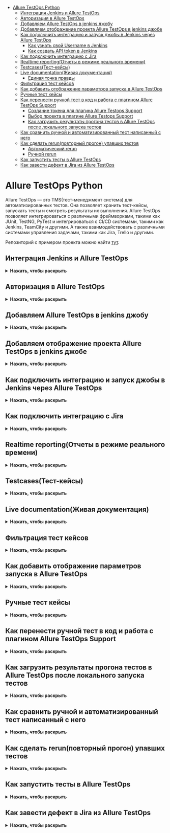 
- [Allure TestOps Python](#allure-testops-python)
  - [Интеграция Jenkins и Allure TestOps](#интеграция-jenkins-и-allure-testops)
  - [Авторизация в Allure TestOps](#авторизация-в-allure-testops)
  - [Добавляем Allure TestOps в jenkins джобу](#добавляем-allure-testops-в-jenkins-джобу)
  - [Добавляем отображение проекта Allure TestOps в jenkins джобе](#добавляем-отображение-проекта-allure-testops-в-jenkins-джобе)
  - [Как подключить интеграцию и запуск джобы в Jenkins через Allure TestOps](#как-подключить-интеграцию-и-запуск-джобы-в-jenkins-через-allure-testops)
    - [Как узнать свой Username в Jenkins](#как-узнать-свой-username-в-jenkins)
    - [Как создать API token в Jenkins](#как-создать-api-token-в-jenkins)
  - [Как подключить интеграцию с Jira](#как-подключить-интеграцию-с-jira)
  - [Realtime reporting(Отчеты в режиме реального времени)](#realtime-reportingотчеты-в-режиме-реального-времени)
  - [Testcases(Тест-кейсы)](#testcasesтест-кейсы)
  - [Live documentation(Живая документация)](#live-documentationживая-документация)
    - [Единая точка правды](#единая-точка-правды)
  - [Фильтрация тест кейсов](#фильтрация-тест-кейсов)
  - [Как добавить отображение параметров запуска в Allure TestOps](#как-добавить-отображение-параметров-запуска-в-allure-testops)
  - [Ручные тест кейсы](#ручные-тест-кейсы)
  - [Как перенести ручной тест в код и работа с плагином Allure TestOps Support](#как-перенести-ручной-тест-в-код-и-работа-с-плагином-allure-testops-support)
    - [Создание токена для плагина Allure Testops Support](#создание-токена-для-плагина-allure-testops-support)
    - [Выбор проекта в плагине Allure Testops Support](#выбор-проекта-в-плагине-allure-testops-support)
    - [Как загрузить результаты прогона тестов в Allure TestOps после локального запуска тестов](#как-загрузить-результаты-прогона-тестов-в-allure-testops-после-локального-запуска-тестов)
  - [Как сравнить ручной и автоматизированный тест написанный с него](#как-сравнить-ручной-и-автоматизированный-тест-написанный-с-него)
  - [Как сделать rerun(повторный прогон) упавших тестов](#как-сделать-rerunповторный-прогон-упавших-тестов)
    - [Автоматический rerun](#автоматический-rerun)
    - [Ручной rerun](#ручной-rerun)
  - [Как запустить тесты в Allure TestOps](#как-запустить-тесты-в-allure-testops)
  - [Как завести дефект в Jira из Allure TestOps](#как-завести-дефект-в-jira-из-allure-testops)



# Allure TestOps Python 

Allure TestOps — это TMS(тест-менеджмент система) для автоматизированных тестов. Она позволяет хранить тест-кейсы, запускать тесты и смотреть результаты их выполнения. Allure TestOps позволяет интегрироваться с различными фреймворками, такими как JUnit, TestNG, PyTest и интегрироваться с CI/CD системами, такими как Jenkins, TeamCity и другими. А также взаимодействовать с различными системами управления задачами, такими как Jira, Trello и другими.

Репозиторий с примером проекта можно найти [тут](https://github.com/eroshenkoam/allure-pytest-example).

## Интеграция Jenkins и Allure TestOps
<details><summary><b>Нажать, чтобы раскрыть</b></summary>

Пример реализации самой простой "джобы" в jenkins с Allure TestOps:

1. Параметризованная сборка с параметрами `ENDPOINT` и `BROWSER`, и значением по умолчанию `https://testing.github.com` и `firefox`

![](https://raw.githubusercontent.com/qa-guru/knowledge-base/main/img/python/allure-py/jenkins_testops.jpeg)

![](https://raw.githubusercontent.com/qa-guru/knowledge-base/main/img/python/allure-py/jenkins_testops_2.jpeg)

2. Отметка в чек боксе `Restrict where this project can be run` и указание значения `python` позволяет запускать тесты только там, где установлен Python(данная настройка нужна, только если у вас есть отдельные ноды(агенты) на разных языках программирования и вы хотите запускать тесты на ноде с Python).

![](https://raw.githubusercontent.com/qa-guru/knowledge-base/main/img/python/allure-py/label_jenkins.jpeg)

3. В блоке `Source Code Management` выбрать `Git`, указываем URL репозитория и ветку.

![](https://raw.githubusercontent.com/qa-guru/knowledge-base/main/img/python/allure-py/git_jenkins.jpeg)

4. В блоке `Build Environment` выбрать `Delete workspace before build starts` (параметры очистки рабочего пространства).
   Это необходимо для того, чтобы перед каждым запуском тестов удалять старые файлы и не допускать их влияния на результаты тестирования.

![](https://raw.githubusercontent.com/qa-guru/knowledge-base/main/img/python/allure-py/delete_workspace_jenkins.jpeg)

5. В блоке `Build Steps` указана команда запуска сборки тестов. Важно отметить, что в примере указано `|| true`, это нужно для того, чтобы джоба не падала при возникновении ошибок в тестах.

![](https://raw.githubusercontent.com/qa-guru/knowledge-base/main/img/python/allure-py/command_jenkins.jpeg)

6. В блоке `Post-build Actions` указываем в разделе `Allure Report` путь до папки, по умолчанию `allure-results`.

![](https://raw.githubusercontent.com/qa-guru/knowledge-base/main/img/python/allure-py/allure_jenkins.jpeg)

</details>

## Авторизация в Allure TestOps
<details><summary><b>Нажать, чтобы раскрыть</b></summary>

Для авторизации в Allure TestOps необходимо ввести логин и пароль которые представлены в уроке. Регистрироваться самому НЕ НУЖНО.

![](https://raw.githubusercontent.com/qa-guru/knowledge-base/main/img/python/allure-py/testops_login.jpeg)

</details>

## Добавляем Allure TestOps в jenkins джобу
<details><summary><b>Нажать, чтобы раскрыть</b></summary>

1. Если не нужно отображение результатов прогона в Allure Results, то указываем отметку в чек боксе `Disabled` в разделе `Allure Report`.

![](https://raw.githubusercontent.com/qa-guru/knowledge-base/main/img/python/allure-py/allure_jenkins_disabled.jpeg)

2. В блоке `Build Environment` указываем отметку в чек боксе `Allure: upload results`

![](https://raw.githubusercontent.com/qa-guru/knowledge-base/main/img/python/allure-py/jenkins_allure_testops.jpeg)

3. В отобразившимся блоке `Allure TestOps` необходимо указать данные, а именно:

   - В строке `Server` в выпадающем списке выбираем `allure-server`
   - В строке `Project` в выпадающем списке выбираем название проекта, который был создан ранее, и к которому можно подключиться через `Allure TestOps`(отображение проекта в данном выпадающем списке описано ниже в разделе [Добавляем отображение проекта Allure TestOps в jenkins джобе](#добавляем-отображение-проекта-allure-testops-в-jenkins-джобе))
   - В строке `Launch Name` оставляем значение по умолчанию `${JOB_NAME} - #${BUILD_NUMBER}`
   - В строке `Launch tags` можно указать теги для прогона (это не обязательно)
   - В блоке `Results` кликаем на кнопку `Add results` и на таб `Results`. В отобразившемся блоке в строке `Path` указываем путь до папки с результатами тестов, по умолчанию `allure-results`.
   
4. Сохраняем изменения(кнопка `Save`). 

![](https://raw.githubusercontent.com/qa-guru/knowledge-base/main/img/python/allure-py/jenkins_allure_testops_2.jpeg)

</details>

## Добавляем отображение проекта Allure TestOps в jenkins джобе
<details><summary><b>Нажать, чтобы раскрыть</b></summary>

1. Создаем проект в Allure TestOps. Для этого переходим в Allure TestOps и авторизируемся
2. На главной странице с `Projects` нажимаем на кнопку `Create new project`

![](https://raw.githubusercontent.com/qa-guru/knowledge-base/main/img/python/allure-py/testops_create_project.jpeg)

3. В отобразившимся попапе заполняем данные:
   - В поле `Name` указываем название проекта
   - В поле `Description` указываем описание проекта (не обязательно)
   - Указываем отметку в чек боксе `Public` если хотим чтобы проект был доступен всем пользователям
   - Нажимаем на кнопку `Submit`

![](https://raw.githubusercontent.com/qa-guru/knowledge-base/main/img/python/allure-py/create_project.jpeg)

4. В созданном проекте нажимаем на иконку шестеренки для перехода в настройки проекта.

![](https://raw.githubusercontent.com/qa-guru/knowledge-base/main/img/python/allure-py/open_project.jpeg)

5. В настройках переходим на таб `Access`

![](https://raw.githubusercontent.com/qa-guru/knowledge-base/main/img/python/allure-py/access_settings.jpg)

   - В блоке `Outside Collaborators` необходимо кликнуть на иконку `+` 

![](https://raw.githubusercontent.com/qa-guru/knowledge-base/main/img/python/allure-py/outside_collaborators.jpg)

   - В отобразившемся попапе `Add collaborator` в выпадающем списке `Select a collaborator to grant permissions to` необходимо выбрать `jenkins_agent_service_acc`. А в выпадающем списке `Permission Set` выбрать `Project Write`.
  
![](https://raw.githubusercontent.com/qa-guru/knowledge-base/main/img/python/allure-py/add_collaborator.jpg)

   - Нажимаем на кнопку `Submit`

Конечный результат должен выглядеть так:

![](https://raw.githubusercontent.com/qa-guru/knowledge-base/main/img/python/allure-py/last_result.jpg)

</details>

## Как подключить интеграцию и запуск джобы в Jenkins через Allure TestOps
<details><summary><b>Нажать, чтобы раскрыть</b></summary>

1. Для того чтобы джобу можно было запускать через Allure TestOps, необходимо в настройках проекта добавить интеграцию с Jenkins.
   - Переходим в настройки проекта на таб `Integrations`.
   - На странице `Integrations` в строке с названием `Jenkins` нажимаем на кнопку `Add integration`.
  
![](https://raw.githubusercontent.com/qa-guru/knowledge-base/main/img/python/allure-py/integrations_jenkins.jpg)

   - В отобразившемся попапе `Add Jenkins integration to project` заполняем данные:
     - В строке `Username` указываем юзернейм пользователя Jenkins
     - В строке `API token` указываем токен к аккаунту Jenkins
     - Нажимаем на кнопку `Test connection` и проверяем что все данные введены верно. Если всё верно указано, то отобразиться сообщение `Connection established`
     - Нажимаем на кнопку `Add integration`

![](https://raw.githubusercontent.com/qa-guru/knowledge-base/main/img/python/allure-py/connection_jenkins_testops.jpg)

После добавления интеграции с Jenkins, в блоке `Added integrations` отобразиться информация о добавленной интеграции.

![](https://raw.githubusercontent.com/qa-guru/knowledge-base/main/img/python/allure-py/added_integration.jpg)

2. После запуска джобы из Jenkins, джоба отобразиться в allure testops. Если необходимо настроить джобу, то нужно перейти в боковом меню на вкладку `Jobs`. 
Если в джобе есть параметризация и дефолтное значение для параметров не отображено в Allure TestOps, то необходимо в строке с джобой нажать на иконку со стрелками `Update job` и после обновления все параметры и их значения будут отображены.

![](https://raw.githubusercontent.com/qa-guru/knowledge-base/main/img/python/allure-py/jenkins_testops_job.jpg)

3. Если необходимо вручную добавить джобу в Allure TestOps, то необходимо перейти в боковом меню на вкладку `Jobs` и нажать на кнопку `New job`. 

![](https://raw.githubusercontent.com/qa-guru/knowledge-base/main/img/python/allure-py/add_new_job.jpg)

В отобразившемся попапе `Create job` заполняем данные:
   - Кликнув на строку `Build server` выбираем из выпадающего списка адрес школьного сервера. 
   - Далее отображается дополнительное поле `Job`, и чек бокс `Can run tests`. Если необходимо запускать джобу через Allure TestOps, то необходимо отметить чек бокс `Can run tests`.
   - В строке `Job` кликаем на поле и из выпадающего списка ищем нужную джобу (данные в списке можно отфильтровать указав название джобы в строке поиска).
   - После добавления джобы отображается кнопка `Add parameter`, по клику на которую можно добавить параметры для джобы.
   - Нажимаем на кнопку `Submit`

![](https://raw.githubusercontent.com/qa-guru/knowledge-base/main/img/python/allure-py/add_job.jpg)

После сохранения, джоба отобразится в списке джоб в Allure TestOps в блоке `Jobs`.

### Как узнать свой Username в Jenkins

Для того чтобы узнать свой `Username` необходимо перейти в Jenkins.
 - Для отображения `Username` необходимо кликнуть в верхнем правом углу на свой профиль.
 - На вкладке `Status` можно увидеть `User ID`, это и есть ваш `Username`.

![](https://raw.githubusercontent.com/qa-guru/knowledge-base/main/img/python/allure-py/username_jenkins.jpg)

### Как создать API token в Jenkins

Для того чтобы создать свой `API token` необходимо перейти в Jenkins.
 - В боковом меню выбираем `Configure`
 - В блоке `API Token` нажимаем на кнопку `Add new Token`

![](https://raw.githubusercontent.com/qa-guru/knowledge-base/main/img/python/allure-py/api_token.jpg)

 - После, отобразиться поле ввода для ввода названия токена(имя может быть любым) и кнопка `Generate`. Вводим название токена и нажимаем на кнопку `Generate`.

![](https://raw.githubusercontent.com/qa-guru/knowledge-base/main/img/python/allure-py/api_create_token.jpg)

 - Далее отобразиться токен, который необходимо скопировать и вставить в поле `API token` в Allure TestOps.
  
![](https://raw.githubusercontent.com/qa-guru/knowledge-base/main/img/python/allure-py/token_number.jpg)

</details>

## Как подключить интеграцию с Jira
<details><summary><b>Нажать, чтобы раскрыть</b></summary>

1. Для того чтобы добавить интеграцию с Jira, необходимо:
   - Переходим в настройки проекта на таб `Integrations`.
   - На странице `Integrations` в строке с названием школьной `Jira` нажимаем на кнопку `Add integration`.
  
![](https://raw.githubusercontent.com/qa-guru/knowledge-base/main/img/python/allure-py/jira_integration.jpg)

   - В отобразившемся попапе `Add jira integration to project` заполняем данные:
     - В строке `Username` указываем юзернейм пользователя Jira (данные отображены в уроке)
     - В строке `Password` указываем пароль к аккаунту Jira (данные отображены в уроке)
     - Нажимаем на кнопку `Test connection` и проверяем что все данные введены верно. Если всё верно указано, то отобразиться сообщение `Connection established`
     - Нажимаем на кнопку `Add integration`

![](https://raw.githubusercontent.com/qa-guru/knowledge-base/main/img/python/allure-py/jira_connect.jpg)

После добавления интеграции с Jira, в блоке `Added integrations` отобразиться информация о добавленной интеграции.

![](https://raw.githubusercontent.com/qa-guru/knowledge-base/main/img/python/allure-py/added_integration_jira.jpeg)

</details>

## Realtime reporting(Отчеты в режиме реального времени)
<details><summary><b>Нажать, чтобы раскрыть</b></summary>

Allure TestOps позволяет в реальном времени отслеживать результаты выполнения тестов. При этом можно видеть какие тесты были запущены, какие прошли успешно, а какие нет. Также можно видеть сколько времени занял прогон тестов и сколько времени занял каждый тест.

Пример отображения результатов тестов в Allure TestOps(общий результат прогона(он отображается если запустить прогон тестов в Jenkins)):

![](https://raw.githubusercontent.com/qa-guru/knowledge-base/main/img/python/allure-py/realtime_reporting.jpeg)

Пример отображения результатов тестов в Allure TestOps(подробное отображение по каждому тесту(шаги, скриншоты, логи, время выполнения и т.д.)):

![](https://raw.githubusercontent.com/qa-guru/knowledge-base/main/img/python/allure-py/launches.jpeg)

</details>

## Testcases(Тест-кейсы)
<details><summary><b>Нажать, чтобы раскрыть</b></summary>

Для того чтобы получить/сгенерировать тест-кейсы в Allure TestOps из прогонов тестов, то необходимо закрыть `Launch`.

![](https://raw.githubusercontent.com/qa-guru/knowledge-base/main/img/python/allure-py/close_launches.jpeg)

После этого необходимо перейти в боковом меню на вкладку `Test cases`. В данном разделе можно создавать тест-кейсы, редактировать их, удалять и просматривать.

![](https://raw.githubusercontent.com/qa-guru/knowledge-base/main/img/python/allure-py/test_cases.jpeg)

</details>

## Live documentation(Живая документация)
<details><summary><b>Нажать, чтобы раскрыть</b></summary>

Если правильно разметить тесты, то можно получить живую документацию. Для этого необходимо в тестах использовать аннотации, которые позволяют описывать тесты. После этого в Allure TestOps можно увидеть документацию по тестам.
При малейших изменениях в тестах, документация автоматически обновляется.

### Единая точка правды

Единая точка правды это когда у всех членов команды есть доступ к актуальной информации. Если вы работаете с авто тестами, то единая точка правды это авто тесты. Все изменения в авто тестах отображаться в документации и таким образом все члены команды будут видеть актуальную информацию.

</details>

## Фильтрация тест кейсов
<details><summary><b>Нажать, чтобы раскрыть</b></summary>

Для отображения панели фильтрации тест кейсов необходимо нажать на кнопку `Filter` .

![](https://raw.githubusercontent.com/qa-guru/knowledge-base/main/img/python/allure-py/filter_test_cases.jpeg)

После этого отобразиться панель фильтрации, в которой можно выбрать нужные фильтры для отображения тест кейсов.

Пример фильтрации по тегам:

![](https://raw.githubusercontent.com/qa-guru/knowledge-base/main/img/python/allure-py/filter_test_cases_2.jpeg)

</details>

## Как добавить отображение параметров запуска в Allure TestOps
<details><summary><b>Нажать, чтобы раскрыть</b></summary>

Для добавления параметров запуска в Allure TestOps необходимо перейти в настройки проекта `Settings` и перейти на таб `Environment `.

Далее на странице `Environment schemas settings` кликнуть на кнопку `Create`.

![](https://raw.githubusercontent.com/qa-guru/knowledge-base/main/img/python/allure-py/environment_settings.jpeg)

В отобразившихся полях необходимо заполнить данные для добавления эндпоинта(где тестируется приложение(ссылка на сайт)):
   - В строке `Mapping Key` указываем название переменной параметра, к примеру `ENDPOINT` или `URL`(данные переменные должны совпадать с переменными в Jenkins)
   - В выпадающем списке `Environment variable` выбираем значение для переменной, к примеру `HOST`.
   - Кликаем на кнопку `Submit`

![](https://raw.githubusercontent.com/qa-guru/knowledge-base/main/img/python/allure-py/host_variable.jpeg)

Для добавления других параметров запуска необходимо повторить действия для каждого параметра.
К примеру для добавления параметра `BROWSER`:
   - В строке `Mapping Key` указываем название переменной параметра, к примеру `BROWSER`.
   - В выпадающем списке `Environment variable` выбираем значение для переменной, к примеру `Browser`.
   - Кликаем на кнопку `Submit`

Пример добавления отображения параметров запуска в Allure TestOps:

![](https://raw.githubusercontent.com/qa-guru/knowledge-base/main/img/python/allure-py/add_environment.jpeg)

Если необходимо добавить другие параметры, к примеру `Custom Fields`, `Test Layers` или `Tree`, то необходимо повторить подобные действия как описаны ранее для добавления параметров.

К примеру в блоке `Test Layers` можно добавить разметку для указания какие тесты относятся к какому слою тестирования(например `UI`, `API`, `Integration` и т.д.).

</details>

## Ручные тест кейсы
<details><summary><b>Нажать, чтобы раскрыть</b></summary>

Для добавления/создания ручных тест кейсов необходимо в боковом меню перейти на вкладку `Test cases`. И в строке с подсказкой для ввода(плейсхолдер) `Add a new test case` ввести название тест кейса и нажать на кнопку `Enter`.

![](https://raw.githubusercontent.com/qa-guru/knowledge-base/main/img/python/allure-py/add_manual_test_case.jpg)

Добавленный ручной тест кейс отобразится в списке тест кейсов с иконкой `руки`, при наведении на которую отображается текст `manual`. 
Автоматизированные тест кейсы отображаются с иконкой в виде робота, при наведении на которую отображается текст `automated`.

![](https://raw.githubusercontent.com/qa-guru/knowledge-base/main/img/python/allure-py/manual_test_case.jpeg)

Для редактирования ручного тест кейса необходимо кликнуть на тест кейс и в правой части отобразиться панель редактирования тест кейса.
Если необходимо добавить шаги, то необходимо в строке `Scenario` кликнуть на кнопку карандаша и в отобразившемся поле ввести шаги тест кейса.

![](https://raw.githubusercontent.com/qa-guru/knowledge-base/main/img/python/allure-py/add_steps.jpg)

Если необходимо сделать шаг в шаге, то необходимо в строке с шагом нажать на иконку три точки и выбрать `Indent`.

![](https://raw.githubusercontent.com/qa-guru/knowledge-base/main/img/python/allure-py/add_steps_more_details.jpg)

После добавления шагов необходимо нажать на кнопку `Submit`.

</details>

## Как перенести ручной тест в код и работа с плагином Allure TestOps Support

<details><summary><b>Нажать, чтобы раскрыть</b></summary>

После создания ручного тест кейса, можно перенести его в код. Для этого необходимо для начала установить плагин `Allure TestOps Support`.

![](https://raw.githubusercontent.com/qa-guru/knowledge-base/main/img/python/allure-py/plugin_testops.jpeg)

Далее необходимо перейти в настройки(Settings) Pycharm в раздел `Tools` и кликнуть на `Allure TestOps Support`.
В отобразившемся окне в блоке `Connection` в строке `Endpoint` указать адрес сервера Allure TestOps(урл адрес школьного сервера), а в строке `Token` указать токен к аккаунту Allure TestOps.

![](https://raw.githubusercontent.com/qa-guru/knowledge-base/main/img/python/allure-py/data_plugin_testops.jpeg)

### Создание токена для плагина Allure Testops Support

Для создания токена для плагина Allure TestOps Support необходимо перейти в Allure TestOps и авторизоваться.
 - В нижней части страницы кликнуть на иконку пользователя и в выпадающем списке выбрать `Your profile`.

![](https://raw.githubusercontent.com/qa-guru/knowledge-base/main/img/python/allure-py/profile_testops.jpeg)

 - На открывшейся странице в блоке `API tokens!` проскролить до кнопки `Create` и кликнуть на неё.

![](https://raw.githubusercontent.com/qa-guru/knowledge-base/main/img/python/allure-py/api_token_testops.jpeg)

 - В отобразившемся попапе в строке `Name` указать название токена(название может быть любым). После этого кликнуть на кнопку `Submit`.

![](https://raw.githubusercontent.com/qa-guru/knowledge-base/main/img/python/allure-py/token_name.jpg)

 - После создания токена, необходимо скопировать его и вставить в поле `Token` в Pycharm.

![](https://raw.githubusercontent.com/qa-guru/knowledge-base/main/img/python/allure-py/token_created.jpeg)

При правильном указании данных в плагине, в Pycharm отобразиться сообщение `Logged in as ...`.

![](https://raw.githubusercontent.com/qa-guru/knowledge-base/main/img/python/allure-py/testops_pycharm.jpeg)

### Выбор проекта в плагине Allure Testops Support

Необходимо перейти в настройки(Settings) Pycharm в раздел `Tools` и кликнуть на стрелку в строке `Allure TestOps Support`.
Кликнуть на таб `Project Settings`, в строке `Project` выбрать нужный проект из выпадающего списка. После выбора проекта, необходимо нажать на кнопку `OK`.

![](https://raw.githubusercontent.com/qa-guru/knowledge-base/main/img/python/allure-py/project_testops.jpeg)


Далее необходимо в коде создать тест, который будет соответствовать ручному тесту кейсу. Для этого необходимо создать файл с тестом и в нем создать тест, который будет соответствовать ручному тесту кейсу.

Пример кода теста:

```python
def test_example():
    pass
    
```

После создания теста, необходимо в Pycharm кликнуть правой кнопкой мыши на тест и в выпадающем списке выбрать `Allure TestOps: Imoprt test case`.

![](https://raw.githubusercontent.com/qa-guru/knowledge-base/main/img/python/allure-py/tets_case_pycharm.jpeg)

В отобразившемся поп-апе `Automate Test Case` в строке `Test Case ID` необходимо указать ID ручного тест кейса (id ручного тест кейса который был создан ранее в Allure TestOps показан в блоке данной статьи [Ручные тест кейсы](#ручные-тест-кейсы)). Остальные значения можно оставить по умолчанию и нажать на кнопку `OK`.

![](https://raw.githubusercontent.com/qa-guru/knowledge-base/main/img/python/allure-py/import_test_case_id.jpeg)

После тест кейс и разметка будет импортирована в код и отобразится в Pycharm.

![](https://raw.githubusercontent.com/qa-guru/knowledge-base/main/img/python/allure-py/test_annotation.jpeg)

</details>

## Как загрузить результаты прогона тестов в Allure TestOps после локального запуска тестов
<details><summary><b>Нажать, чтобы раскрыть</b></summary>

После прогона тестов локально появляется папка `allure-results`, в которой находятся результаты прогона тестов. 
Для того чтобы загрузить результаты прогона тестов в Allure TestOps необходимо кликнуть правой кнопкой мыши на папку `allure-results` и в выпадающем списке выбрать `Allure TestOps: Upload results`.

![](https://raw.githubusercontent.com/qa-guru/knowledge-base/main/img/python/allure-py/upload_results.jpeg)

В появившемся поп-апе `Upload Results to Allure` в строке `Please provide a laungh name` отображено дефолтное название для прогона тестов которое сгенерировано согласно дате и времени загрузки результатов. Если необходимо изменить название прогона, то необходимо ввести новое название. После этого нажать на кнопку `OK`.

![](https://raw.githubusercontent.com/qa-guru/knowledge-base/main/img/python/allure-py/pop_up_results_upload.jpeg)

После загрузки результатов прогона тестов в Allure TestOps, в Pycharm отобразиться сообщение `We successfully uploaded 1 files in 1 seconds`.

![](https://raw.githubusercontent.com/qa-guru/knowledge-base/main/img/python/allure-py/message_upload.jpeg)

В Allure TestOps в разделе `Launches` отобразиться новый прогон тестов.

![](https://raw.githubusercontent.com/qa-guru/knowledge-base/main/img/python/allure-py/launches_test.jpeg)

Если закрыть прогон `Launches`, то в разделе `Test cases` иконка ручного тест кейса(из которого был сгенерирован автоматический тест) изменится на иконку робота, что означает что тест кейс автоматизирован.

</details>

## Как сравнить ручной и автоматизированный тест написанный с него
<details><summary><b>Нажать, чтобы раскрыть</b></summary>

Для того чтобы сравнить ручной тест кейс и автоматизированный тест необходимо перейти в Allure TestOps в раздел `Test cases`.
Найти ручной тест кейс который созданный ранее(описано в разделе [Ручные тест кейсы](#ручные-тест-кейсы)) и кликнуть на его название.

В отобразившемся окне с ручным тест кейсом в строке `Scenario` кликнуть на иконку `Compare scenario`.

![](https://raw.githubusercontent.com/qa-guru/knowledge-base/main/img/python/allure-py/compare_scenario.jpg)

После клика отображается поп-ап в котором можно сравнить ручной тест кейс и автоматизированный тест. Слева отображается ручной тест кейс, а справа автоматизированный тест.

![](https://raw.githubusercontent.com/qa-guru/knowledge-base/main/img/python/allure-py/compare_scenario_2.jpg)
</details>

## Как сделать rerun(повторный прогон) упавших тестов
<details><summary><b>Нажать, чтобы раскрыть</b></summary>

### Автоматический rerun
Для этого необходимо перейти в раздел `Launches`. Открыть прогон.
На вкладке `Tree` отобразиться дерево тестов. В дереве тестов можно увидеть упавшие тесты(красным цветом).
Отметить в чек боксе упавшие тесты и нажать на кнопку с файлом.
Далее в выпадающем списке выбрать `Rerun`. 
> **Важно!** В списке будет отображаться `Rerun` только если прогон не закрыт.

![](https://raw.githubusercontent.com/qa-guru/knowledge-base/main/img/python/allure-py/rerun_tests.jpeg)

### Ручной rerun
Для этого необходимо перейти в раздел `Launches`. Открыть прогон.
На вкладке `Tree` отобразиться дерево тестов. В дереве тестов можно увидеть упавшие тесты(красным цветом).
Кликнуть на название упавшего теста и в отобразившемся окне кликнуть на кнопку `Rerun manually`.

![](https://raw.githubusercontent.com/qa-guru/knowledge-base/main/img/python/allure-py/rerun_manually.jpeg)

Далее отобразиться в каждой строке с шагами теста две кнопки `Fail`(иконка крестика) и `Pass`(иконка галочки).
Необходимо пройти по каждому шагу и выбрать `Fail` или `Pass` в зависимости от результата выполнения шага. После этого нажать на кнопку `Fail` или `Pass` в нижней строке.

![](https://raw.githubusercontent.com/qa-guru/knowledge-base/main/img/python/allure-py/rerun_manually_2.jpg)

</details>

## Как запустить тесты в Allure TestOps
<details><summary><b>Нажать, чтобы раскрыть</b></summary>

Для запуска тестов есть несколько способов:

1. Запуск тестов из вкладки `Test cases`. 

Для этого необходимо перейти на вкладку `Test cases`. Отметить тесты которые необходимо запустить и нажать на иконку с файлом.
В выпадающем списке выбрать `Run`.

![](https://raw.githubusercontent.com/qa-guru/knowledge-base/main/img/python/allure-py/run_tests.jpeg)

2. Запуск тестов из вкладки `Jobs`.

Для этого необходимо перейти на вкладку `Jobs`. 
Кликнуть на иконку стрелки в строке с джобой. 
В отобразившимся поп-апе выбрать нужные тест кейсы отметив в чек боксах отметку(по умолчанию отмечены все), также если необходимо можно выбрать параметры для запуска тестов и же задать специальное название для прогона. После этого нажать на кнопку `Submit`.

![](https://raw.githubusercontent.com/qa-guru/knowledge-base/main/img/python/allure-py/run_tests_job.jpeg)

По умолчанию название прогона будет сгенерировано автоматически( а именно как `Launch at дата время`).

</details>

## Как завести дефект в Jira из Allure TestOps
<details><summary><b>Нажать, чтобы раскрыть</b></summary>

Для того чтобы завести дефект в Jira из Allure TestOps необходимо:
* Должна быть настроена интеграция с Jira(описано в разделе [Как подключить интеграцию с Jira](#как-подключить-интеграцию-с-jira))

1. Для этого необходимо перейти в раздел `Launches`. Открыть прогон в котором упал тест.
2. На вкладке `Tree` отобразиться дерево тестов. В дереве тестов можно увидеть упавшие тесты(красным цветом).
3. Открыть упавший тест и в отобразившемся окне кликнуть на кнопку `Link defect`.

![](https://raw.githubusercontent.com/qa-guru/knowledge-base/main/img/python/allure-py/create_bug.jpeg)

4. Далее в отобразившимся поп-апе указать название дефекта и нажать `Create название дефекта`.

![](https://raw.githubusercontent.com/qa-guru/knowledge-base/main/img/python/allure-py/create_bug_2.jpeg)

5. В поп-апе `Link defect` указать `Description`. В блоке `Issue` нажать на кнопку `Create issue`. 
В отобразившихся полях указать данные для создания дефекта в Jira:
   - В строке `Tracker` выбрать интеграцию с Jira.
   - В строке `Project` выбрать проект в Jira.
   - В строке `Issue type` указать тип дефекта.
   - В строке `Тема` указать название дефекта которое будет отображено в Jira.

![](https://raw.githubusercontent.com/qa-guru/knowledge-base/main/img/python/allure-py/create_bug_3.jpeg)

6. Если данный дефект часто встречается, то можно создать шаблон для дефекта. 
Для этого необходимо в поп-апе `Link defect` в блоке `Automation rule` нажать на кнопку `Create automation rule`.

В отобразившихся полях указать данные для создания шаблона:
   - В строке `Rule name` указать название шаблона.
   - В строке `Error message pattern` указать шаблон для ошибки.
   - В строке `Stack trace pattern` указать шаблон для стека.

![](https://raw.githubusercontent.com/qa-guru/knowledge-base/main/img/python/allure-py/create_bug_4.jpeg)

7. Далее необходимо нажать на кнопку `Link defect`.

Созданный дефект отобразиться в нескольких местах:
   - В разделе `Launches` в прогоне в котором упал тест.

![](https://raw.githubusercontent.com/qa-guru/knowledge-base/main/img/python/allure-py/linked_defects.jpeg)

   - В разделе `Launches` где отображены все прогоны.

![](https://raw.githubusercontent.com/qa-guru/knowledge-base/main/img/python/allure-py/linked_defects_2.jpeg)

   - В разделе `Defects`.

![](https://raw.githubusercontent.com/qa-guru/knowledge-base/main/img/python/allure-py/defects.jpeg)

Если данный дефект связан с другими падениями тестов, то данный можно прилинковать с другими тестами.

Для этого необходимо в разделе `Launches` открыть прогон в котором упали тесты.
На вкладке `Tree` отобразиться дерево тестов. В дереве тестов можно увидеть упавшие тесты(красным цветом).
Указать в чек боксах тесты которые связаны с дефектом и нажать на кнопку с файлом.
В выпадающем списке выбрать `Link defect`.

![](https://raw.githubusercontent.com/qa-guru/knowledge-base/main/img/python/allure-py/link_defects.jpeg)

Далее в поп-апе указать название дефекта или же выбрать из списка и нажать `Link defect`.

![](https://raw.githubusercontent.com/qa-guru/knowledge-base/main/img/python/allure-py/link_defects_2.jpeg)

</details>